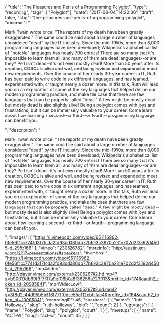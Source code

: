 {
  "title": "The Pleasures and Perils of a Programming Polyglot",
  "type": "recording",
  "tags": [
    "Polyglot"
  ],
  "date": "2017-08-04T14:22:36",
  "draft": false,
  "slug": "the-pleasures-and-perils-of-a-programming-polyglot",
  "abstract": "<p>Mark Twain wrote once, \"The reports of my death have been greatly exaggerated.\" The same could be said about a large number of languages considered \"dead\" by the IT industry. Since the mid-1950s, more than 8,000 programming languages have been developed; Wikipedia's alphabetical list of \"notable\" languages has nearly 700 entries! There are so many that it's impossible to learn them all, and many of them are dead languages--or are they? Perl isn't dead--it's not even mostly dead! More than 50 years after its creation, COBOL is alive and well, and being revised and expanded to meet new requirements. Over the course of her nearly 30-year career in IT, Ruth has been paid to write code in six different languages, and has learned, experimented with, or taught nearly a dozen more. In this talk, Ruth will lead you on an exploration of some of the key languages that helped define our modern programming practice, and make the case that there are few languages that can be properly called \"dead.\" A few might be mostly dead--but mostly dead is also slightly alive! Being a polyglot comes with joys and frustrations, but it can be immensely valuable to your career. Come learn about how learning a second--or third--or fourth--programming language can benefit you.</p>",
  "description": "<p>Mark Twain wrote once, \"The reports of my death have been greatly exaggerated.\" The same could be said about a large number of languages considered \"dead\" by the IT industry. Since the mid-1950s, more than 8,000 programming languages have been developed; Wikipedia's alphabetical list of \"notable\" languages has nearly 700 entries! There are so many that it's impossible to learn them all, and many of them are dead languages--or are they? Perl isn't dead--it's not even mostly dead! More than 50 years after its creation, COBOL is alive and well, and being revised and expanded to meet new requirements. Over the course of her nearly 30-year career in IT, Ruth has been paid to write code in six different languages, and has learned, experimented with, or taught nearly a dozen more. In this talk, Ruth will lead you on an exploration of some of the key languages that helped define our modern programming practice, and make the case that there are few languages that can be properly called \"dead.\" A few might be mostly dead--but mostly dead is also slightly alive! Being a polyglot comes with joys and frustrations, but it can be immensely valuable to your career. Come learn about how learning a second--or third--or fourth--programming language can benefit you.</p>",
  "images": [
    "https://i.vimeocdn.com/video/651116962-0fe56f1cc7741d3f7fdda2fd93cd080db77b693c3870a281e702d2f3592d4505-d_295x166"
  ],
  "vimeo": "230526782",
  "moreinfo": "http://austin.act-w.org/2017-presentations/#speakers",
  "thumbnail": "https://i.vimeocdn.com/video/651116962-0fe56f1cc7741d3f7fdda2fd93cd080db77b693c3870a281e702d2f3592d4505-d_295x166",
  "mp4Video": "http://player.vimeo.com/external/230526782.hd.mp4?s=b90010db69f9f7f37a9ef06b0a8f36256a223013&profile_id=174&oauth2_token_id=20985841",
  "mp4VideoLow": "http://player.vimeo.com/external/230526782.sd.mp4?s=3f8d2e44d95b5b616f771f0dce55c112cbfcfac4&profile_id=164&oauth2_token_id=20985841",
  "recordingID": 46,
  "speakers": [
    {
      "name": "Ruth Holloway",
      "slug": "ruth-holloway",
      "bio": "",
      "count": 2
    }
  ],
  "ugtvtags": [
    {
      "name": "Polyglot",
      "slug": "polyglot",
      "count": 1
    }
  ],
  "meetups": [
    {
      "name": "ACT-W",
      "slug": "act-w",
      "count": 35
    }
  ]
}